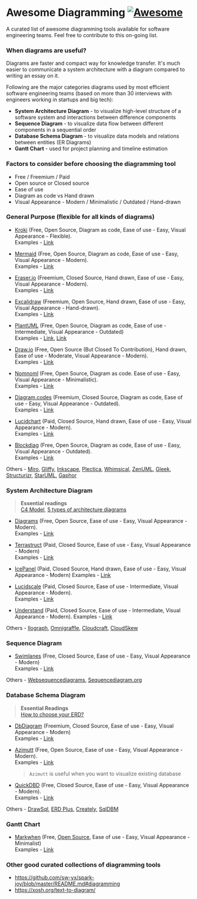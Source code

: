 # Awesome Diagramming [![Awesome](https://cdn.rawgit.com/sindresorhus/awesome/d7305f38d29fed78fa85652e3a63e154dd8e8829/media/badge.svg)](https://github.com/sindresorhus/awesome)

A curated list of awesome diagramming tools available for software engineering teams. Feel free to contribute to this on-going list.


### **When diagrams are useful?**  

Diagrams are faster and compact way for knowledge transfer. It's much easier to communicate a system architecture with a diagram compared to writing an essay on it.

Following are the major categories diagrams used by most efficient software engineering teams (based on more than 30 interviews with engineers working in startups and big tech):
- **System Architecture Diagram** - to visualize high-level structure of a software system and interactions between difference components
- **Sequence Diagram** - to visualize data flow between different components in a sequential order 
- **Database Schema Diagram** - to visualize data models and relations between entities (ER Diagrams)
- **Gantt Chart** - used for project planning and timeline estimation  


### **Factors to consider before choosing the diagramming tool** 
- Free / Freemium / Paid
- Open source or Closed source
- Ease of use
- Diagram as code vs Hand drawn
- Visual Appearance - Modern / Minimalistic / Outdated / Hand-drawn

### **General Purpose (flexible for all kinds of diagrams)**
* [Kroki](https://kroki.io/) (Free, Open Source, Diagram as code, Ease of use - Easy, Visual Appearance - Flexible).  
Examples - [Link](https://kroki.io/examples.html)

* [Mermaid](https://mermaid-js.github.io/mermaid/) (Free, Open Source, Diagram as code, Ease of use - Easy, Visual Appearance - Modern).  
Examples - [Link](https://mermaid-js.github.io/mermaid/#/examples)

* [Eraser.io](https://www.eraser.io/) (Freemium, Closed Source, Hand drawn, Ease of use - Easy, Visual Appearance - Modern).  
Examples - [Link](https://www.eraser.io/examples)

* [Excalidraw](https://excalidraw.com/) (Freemium, Open Source, Hand drawn, Ease of use - Easy, Visual Appearance - Hand-drawn).  
Examples - [Link]()

* [PlantUML](https://plantuml.com/) (Free, Open Source, Diagram as code, Ease of use - Intermediate, Visual Appearance - Outdated)  
Examples - [Link](https://plantuml.com/), [Link](https://real-world-plantuml.com/) 

* [Draw.io](http://draw.io/) (Free, Open Source (But Closed To Contribution), Hand drawn, Ease of use - Moderate, Visual Appearance - Modern).  
Examples - [Link](https://www.diagrams.net/example-diagrams)

* [Nomnoml](https://www.nomnoml.com/) (Free, Open Source, Diagram as code. Ease of use - Easy, Visual Appearance - Minimalistic).  
Examples - [Link](https://www.nomnoml.com/)

* [Diagram.codes](https://playground.diagram.codes/) (Freemium, Closed Source, Diagram as code, Ease of use - Easy, Visual Appearance - Outdated).  
Examples - [Link](https://playground.diagram.codes/)

* [Lucidchart](https://www.lucidchart.com/) (Paid, Closed Source, Hand drawn, Ease of use - Easy, Visual Appearance - Modern).  
Examples - [Link](https://www.lucidchart.com/pages/tour)

* [Blockdiag](http://blockdiag.com/) (Free, Open Source, Diagram as code, Ease of use - Easy, Visual Appearance - Outdated).  
Examples - [Link](http://blockdiag.com/en/blockdiag/examples.html)

Others - [Miro](https://miro.com/), [Gliffy](https://www.gliffy.com/), [Inkscape](https://inkscape.org/), [Plectica](https://www.plectica.com/), [Whimsical](https://whimsical.com/), [ZenUML](https://zenuml.com/), [Gleek](https://www.gleek.io/), [Structurizr](https://structurizr.com/dsl), [StarUML](https://staruml.io/), [Gaphor](https://gaphor.org)


### **System Architecture Diagram**
> **Essential readings**  
[C4 Model](https://c4model.com/), [5 types of architecture diagrams](https://www.readysetcloud.io/blog/allen.helton/the-5-types-of-architecture-diagrams/)
- [Diagrams](https://diagrams.mingrammer.com/) (Free, Open Source, Ease of use - Easy, Visual Appearance - Modern).  
Examples - [Link](https://diagrams.mingrammer.com/docs/getting-started/examples)

- [Terrastruct](https://terrastruct.com/) (Paid, Closed Source, Ease of use - Easy, Visual Appearance - Modern)  
Examples - [Link](https://terrastruct.com/examples/1/)

- [IcePanel](https://icepanel.io/) (Paid, Closed Source, Hand drawn, Ease of use - Easy, Visual Appearance - Modern)
Examples - [Link](https://s.icepanel.io/vmHvBHr4BeMEOa/iyAG)

- [Lucidscale](https://lucidscale.com/) (Paid, Closed Source, Ease of use - Intermediate, Visual Appearance - Modern).  
Examples - [Link](https://lucidscale.com/tutorial)

- [Understand](https://scitools.com/) (Paid, Closed Source, Ease of use - Intermediate, Visual Appearance - Modern).
Examples - [Link](https://blog.scitools.com/graphlist/)

Others - [Ilograph](https://www.ilograph.com/), [Omnigraffle](https://sequencediagram.org/), [Cloudcraft](https://www.cloudcraft.co/), [CloudSkew](https://www.cloudskew.com/)


### **Sequence Diagram**
- [Swimlanes](https://swimlanes.io/) (Free, Closed Source, Ease of use - Easy, Visual Appearance - Modern)  
Examples - [Link](https://diagrams.mingrammer.com/docs/getting-started/examples)

Others - [Websequencediagrams](https://www.websequencediagrams.com/), [Sequencediagram.org](https://sequencediagram.org/)


### **Database Schema Diagram**

> **Essential Readings**  
[How to choose your ERD?](https://azimutt.app/blog/how-to-choose-your-entity-relationship-diagram)

- [DbDiagram](https://dbdiagram.io) (Freemium, Closed Source, Ease of use - Easy, Visual Appearance - Modern)  
Examples - [Link](https://hackernoon.com/dbdiagram-io-a-database-diagram-designer-built-for-developers-and-analysts-975f310d4f13)

- [Azimutt](https://azimutt.app/) (Free, Open Source, Ease of use - Easy, Visual Appearance - Modern).  
Examples - [Link](https://azimutt.app/blog/how-to-explore-your-database-schema-with-azimutt)
    > `Azimutt` is useful when you want to visualize existing database

- [QuickDBD](https://app.quickdatabasediagrams.com/) (Free, Closed Source, Ease of use - Easy, Visual Appearance - Modern).  
Examples - [Link](https://www.quickdatabasediagrams.com/quickdbd-as-mysql-design-tool/)

Others - [DrawSql](https://drawsql.app/), [ERD Plus](https://erdplus.com/), [Creately](https://creately.com/lp/er-diagram-tool-online/), [SqlDBM](https://sqldbm.com/Home/)

### **Gantt Chart**
- [Markwhen](https://markwhen.com/) (Free, [Open Source](https://github.com/kochrt/markwhen), Ease of use - Easy, Visual Appearance - Minimalist)  
Examples - [Link](https://markwhen.com/rob/wedding)


### **Other good curated collections of diagramming tools**
- https://github.com/sw-yx/spark-joy/blob/master/README.md#diagramming
- https://xosh.org/text-to-diagram/

